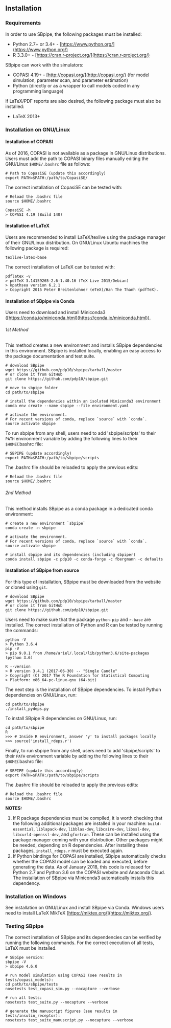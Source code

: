 ## Installation

### Requirements
In order to use SBpipe, the following packages must be installed:

- Python 2.7+ or 3.4+ - [https://www.python.org/](https://www.python.org/)
- R 3.3.0+ - [https://cran.r-project.org/](https://cran.r-project.org/)

SBpipe can work with the simulators:

- COPASI 4.19+ - [http://copasi.org/](http://copasi.org/) (for model
simulation, parameter scan, and parameter estimation)
- Python (directly or as a wrapper to call models coded in any programming language)

If LaTeX/PDF reports are also desired, the following package must also
be installed:

- LaTeX 2013+



### Installation on GNU/Linux

#### Installation of COPASI
As of 2016, COPASI is not available as a package in GNU/Linux distributions. Users must add the path to COPASI
binary files manually editing the GNU/Linux `$HOME/.bashrc` file as follows:

```
# Path to CopasiSE (update this accordingly)
export PATH=$PATH:/path/to/CopasiSE/
```

The correct installation of CopasiSE can be tested with:
```
# Reload the .bashrc file
source $HOME/.bashrc

CopasiSE -h
> COPASI 4.19 (Build 140)
```


#### Installation of LaTeX
Users are recommended to install LaTeX/texlive using the package manager of their GNU/Linux distribution.
On GNU/Linux Ubuntu machines the following package is required:

```
texlive-latex-base
```

The correct installation of LaTeX can be tested with:
```
pdflatex -v
> pdfTeX 3.14159265-2.6-1.40.16 (TeX Live 2015/Debian)
> kpathsea version 6.2.1
> Copyright 2015 Peter Breitenlohner (eTeX)/Han The Thanh (pdfTeX).
```

#### Installation of SBpipe via Conda
Users need to download and install Miniconda3 ([https://conda.io/miniconda.html](https://conda.io/miniconda.html)).

###### 1st Method
This method creates a new environment and installs SBpipe dependencies in this environment.
SBpipe is installed locally, enabling an easy access to the package documentation and test suite.
```
# download SBpipe
wget https://github.com/pdp10/sbpipe/tarball/master
# or clone it from GitHub
git clone https://github.com/pdp10/sbpipe.git

# move to sbpipe folder
cd path/to/sbpipe

# install the dependencies within an isolated Miniconda3 environment
conda env create --name sbpipe --file environment.yaml

# activate the environment.
# For recent versions of conda, replace `source` with `conda`.
source activate sbpipe
```

To run sbpipe from any shell, users need to add 'sbpipe/scripts' to their `PATH` environment variable by
adding the following lines to their `$HOME`/.bashrc file:
```
# SBPIPE (update accordingly)
export PATH=$PATH:/path/to/sbpipe/scripts
```

The .bashrc file should be reloaded to apply the previous edits:
```
# Reload the .bashrc file
source $HOME/.bashrc
```

###### 2nd Method
This method installs SBpipe as a conda package in a dedicated conda environment:
```
# create a new environment `sbpipe`
conda create -n sbpipe

# activate the environment.
# For recent versions of conda, replace `source` with `conda`.
source activate sbpipe

# install sbpipe and its dependencies (including sbpiper)
conda install sbpipe -c pdp10 -c conda-forge -c fbergmann -c defaults
```


#### Installation of SBpipe from source
For this type of installation, SBpipe must be downloaded from the website or cloned using `git`.
```
# download SBpipe
wget https://github.com/pdp10/sbpipe/tarball/master
# or clone it from GitHub
git clone https://github.com/pdp10/sbpipe.git
```
Users need to make sure that the package `python-pip` and `r-base` are installed.
The correct installation of Python and R can be tested by running the commands:
```
python -V
> Python 3.6.4
pip -V
> pip 9.0.1 from /home/ariel/.local/lib/python3.6/site-packages (python 3.6)

R --version
> R version 3.4.1 (2017-06-30) -- "Single Candle"
> Copyright (C) 2017 The R Foundation for Statistical Computing
> Platform: x86_64-pc-linux-gnu (64-bit)
```

The next step is the installation of SBpipe dependencies.
To install Python dependencies on GNU/Linux, run:
```
cd path/to/sbpipe
./install_pydeps.py
```

To install SBpipe R dependencies on GNU/Linux, run:
```
cd path/to/sbpipe
R
>>> # Inside R environment, answer 'y' to install packages locally
>>> source('install_rdeps.r')
```

Finally, to run sbpipe from any shell, users need to add 'sbpipe/scripts' to their `PATH` environment variable by
adding the following lines to their `$HOME`/.bashrc file:
```
# SBPIPE (update this accordingly)
export PATH=$PATH:/path/to/sbpipe/scripts
```

The .bashrc file should be reloaded to apply the previous edits:
```
# Reload the .bashrc file
source $HOME/.bashrc
```


**NOTES:**

1. If R package dependencies must be compiled, it is worth checking that the following
additional packages are installed in your machine: `build-essential`, `liblapack-dev`,
`libblas-dev`, `libcairo-dev`, `libssl-dev`, `libcurl4-openssl-dev`, and `gfortran`.
These can be installed using the package manager coming with your distribution. Other
packages might be needed, depending on R dependencies. After installing these packages,
`install_rdeps.r` must be executed again.
2. If Python bindings for COPASI are installed, SBpipe automatically checks whether the
COPASI model can be loaded and executed, before generating the data. As of January 2018,
this code is released for Python 2.7 and Python 3.6 on the COPASI website and Anaconda Cloud.
The installation of SBpipe via Miniconda3 automatically installs this dependency.


### Installation on Windows

See installation on GNU/Linux and install SBpipe via Conda. Windows users need to install LaTeX MikTeX [https://miktex.org/](https://miktex.org/).


### Testing SBpipe
The correct installation of SBpipe and its dependencies can be verified by running the following commands.
For the correct execution of all tests, LaTeX must be installed.

```
# SBpipe version:
sbpipe -V
> sbpipe 4.6.0
```

```
# run model simulation using COPASI (see results in tests/copasi_models):
cd path/to/sbpipe/tests
nosetests test_copasi_sim.py --nocapture --verbose
```

```
# run all tests:
nosetests test_suite.py --nocapture --verbose
```

```
# generate the manuscript figures (see results in tests/insulin_receptor):
nosetests test_suite_manuscript.py --nocapture --verbose
```

